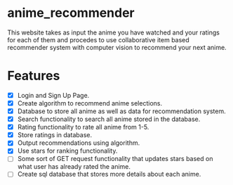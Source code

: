 # anime_recommender
This website takes as input the anime you have watched and your ratings for each of them and procedes to use collaborative item based recommender system with computer vision to recommend your next anime.

# Features
- [x] Login and Sign Up Page.
- [x] Create algorithm to recommend anime selections.
- [x] Database to store all anime as well as data for recommendation system.
- [x] Search functionality to search all anime stored in the database.
- [x] Rating functionality to rate all anime from 1-5.
- [x] Store ratings in database.
- [x] Output recommendations using algorithm.
- [x] Use stars for ranking functionality.
- [ ] Some sort of GET request functionality that updates stars based on what user has already rated the anime.
- [ ] Create sql database that stores more details about each anime.
